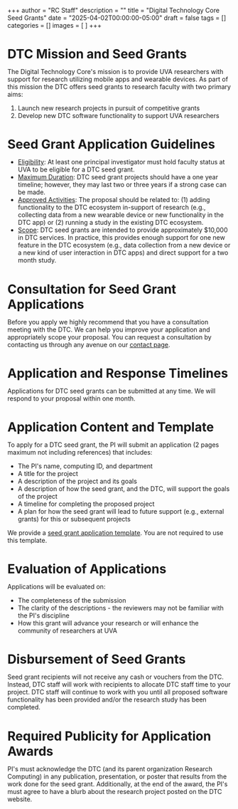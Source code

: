 +++
author = "RC Staff"
description = ""
title = "Digital Technology Core Seed Grants"
date = "2025-04-02T00:00:00-05:00"
draft = false
tags = []
categories = []
images = [ ]
+++

<style>
  h1 { margin-bottom: 10px !important;}
</style>

# DTC Mission and Seed Grants
The Digital Technology Core's mission is to provide UVA researchers with support for research utilizing mobile apps and wearable devices. As part of this mission the DTC offers seed grants to research faculty with two primary aims:
1. Launch new research projects in pursuit of competitive grants
2. Develop new DTC software functionality to support UVA researchers

# Seed Grant Application Guidelines
* <u>Eligibility</u>: At least one principal investigator must hold faculty status at UVA to be eligible for a DTC seed grant.
* <u>Maximum Duration</u>: DTC seed grant projects should have a one year timeline; however, they may last two or three years if a strong case can be made.
* <u>Approved Activities</u>: The proposal should be related to: (1) adding functionality to the DTC ecosystem in-support of research (e.g., collecting data from a new wearable device or new functionality in the DTC app) or (2) running a study in the existing DTC ecosystem.
* <u>Scope</u>: DTC seed grants are intended to provide approximately $10,000 in DTC services. In practice, this provides enough support for one new feature in the DTC ecosystem (e.g., data collection from a new device or a new kind of user interaction in DTC apps) and direct support for a two month study.

# Consultation for Seed Grant Applications
Before you apply we highly recommend that you have a consultation meeting with the DTC. We can help you improve your application and appropriately scope your proposal. You can request a consultation by contacting us through any avenue on our [contact page](/service/dtc/contact).

# Application and Response Timelines
Applications for DTC seed grants can be submitted at any time. We will respond to your proposal within one month.

# Application Content and Template
To apply for a DTC seed grant, the PI will submit an application (2 pages maximum not including references) that includes:

* The PI's name, computing ID, and department
* A title for the project
* A description of the project and its goals
* A description of how the seed grant, and the DTC, will support the goals of the project
* A timeline for completing the proposed project
* A plan for how the seed grant will lead to future support (e.g., external grants) for this or subsequent projects

We provide a [seed grant application template](/forms/dtc/dtc_seed_grant_application.docx). You are not required to use this template.

# Evaluation of Applications
Applications will be evaluated on:

* The completeness of the submission
* The clarity of the descriptions - the reviewers may not be familiar with the PI's discipline
* How this grant will advance your research or will enhance the community of researchers at UVA

# Disbursement of Seed Grants
Seed grant recipients will not receive any cash or vouchers from the DTC. Instead, DTC staff will work with recipients to allocate DTC staff time to your project. DTC staff will continue to work with you until all proposed software functionality has been provided and/or the research study has been completed.

# Required Publicity for Application Awards
PI's must acknowledge the DTC (and its parent organization Research Computing) in any publication, presentation, or poster that results from the work done for the seed grant. Additionally, at the end of the award, the PI's must agree to have a blurb about the research project posted on the DTC website.
